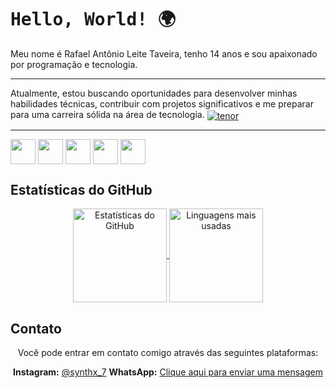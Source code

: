 <h1 class="titulo">Hello, World! 🌍</h1>

Meu nome é Rafael Antônio Leite Taveira, tenho 14 anos e sou apaixonado por programação e tecnologia.

---
Atualmente, estou buscando oportunidades para desenvolver minhas habilidades técnicas, contribuir com projetos significativos e me preparar para uma carreira sólida na área de tecnologia.
<a href="https://im.ge/i/tenor.KWIxHD"><img src="https://i.im.ge/2024/06/14/KWIxHD.tenor.gif" alt="tenor" border="0"></a>


---

<div alight="center"; border="5px">
  <img src="https://pics.freeicons.io/uploads/icons/png/12785093741551942290-512.png" width="40">
  <img src="https://pics.freeicons.io/uploads/icons/png/21088442871540553614-512.png" width="40">
  <img src="https://pics.freeicons.io/uploads/icons/png/3500035511551941187-512.png" width="40">
  <img src="https://pics.freeicons.io/uploads/icons/png/8804286661557996995-512.png" width="40">
  <img src="https://pics.freeicons.io/uploads/icons/png/632690741557997006-512.png" width="40">
</div>

## Estatísticas do GitHub

<div align="center">
  <a href="https://github.com/SynthX7">
    <img height="150em" src="https://github-readme-stats.vercel.app/api?username=synthx7&show_icons=true&theme=dark" alt="Estatísticas do GitHub">
    <img height="150em" src="https://github-readme-stats.vercel.app/api/top-langs/?username=synthx7&layout=compact&theme=dark" alt="Linguagens mais usadas">
  </a>
</div>

## Contato

<div align="center">
  Você pode entrar em contato comigo através das seguintes plataformas:
  
   **Instagram:** [@synthx_7](https://www.instagram.com/synthx_7/)
   **WhatsApp:** [Clique aqui para enviar uma mensagem](https://api.whatsapp.com/send?phone=5516994620899)
</div>

<style>

  @import url('https://fonts.googleapis.com/css2?family=Fira+Code:wght@300..700&display=swap');

  .titulo {
  font-family: "Fira Code", monospace;
  }
  
  .container {
    display: flex;
    align-items: center;
    justify-content: space-between;
    margin-bottom: 20px;
  }

  .texto {
    flex: 1;
    margin-right: 20px;
  }

  .imagem {
    flex: 1;
  }

  img {
    vertical-align: middle;
  }
</style>
